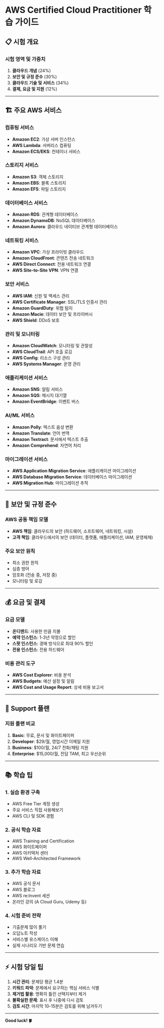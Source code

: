 # AWS Certified Cloud Practitioner 학습 가이드

## 📋 시험 개요

### 시험 영역 및 가중치
1. **클라우드 개념** (24%)
2. **보안 및 규정 준수** (30%)
3. **클라우드 기술 및 서비스** (34%)
4. **결제, 요금 및 지원** (12%)

---

## 🏗️ 주요 AWS 서비스

### 컴퓨팅 서비스
- **Amazon EC2**: 가상 서버 인스턴스
- **AWS Lambda**: 서버리스 컴퓨팅
- **Amazon ECS/EKS**: 컨테이너 서비스

### 스토리지 서비스
- **Amazon S3**: 객체 스토리지
- **Amazon EBS**: 블록 스토리지
- **Amazon EFS**: 파일 스토리지

### 데이터베이스 서비스
- **Amazon RDS**: 관계형 데이터베이스
- **Amazon DynamoDB**: NoSQL 데이터베이스
- **Amazon Aurora**: 클라우드 네이티브 관계형 데이터베이스

### 네트워킹 서비스
- **Amazon VPC**: 가상 프라이빗 클라우드
- **Amazon CloudFront**: 콘텐츠 전송 네트워크
- **AWS Direct Connect**: 전용 네트워크 연결
- **AWS Site-to-Site VPN**: VPN 연결

### 보안 서비스
- **AWS IAM**: 신원 및 액세스 관리
- **AWS Certificate Manager**: SSL/TLS 인증서 관리
- **Amazon GuardDuty**: 위협 탐지
- **Amazon Macie**: 데이터 보안 및 프라이버시
- **AWS Shield**: DDoS 보호

### 관리 및 모니터링
- **Amazon CloudWatch**: 모니터링 및 관찰성
- **AWS CloudTrail**: API 호출 로깅
- **AWS Config**: 리소스 구성 관리
- **AWS Systems Manager**: 운영 관리

### 애플리케이션 서비스
- **Amazon SNS**: 알림 서비스
- **Amazon SQS**: 메시지 대기열
- **Amazon EventBridge**: 이벤트 버스

### AI/ML 서비스
- **Amazon Polly**: 텍스트 음성 변환
- **Amazon Translate**: 언어 번역
- **Amazon Textract**: 문서에서 텍스트 추출
- **Amazon Comprehend**: 자연어 처리

### 마이그레이션 서비스
- **AWS Application Migration Service**: 애플리케이션 마이그레이션
- **AWS Database Migration Service**: 데이터베이스 마이그레이션
- **AWS Migration Hub**: 마이그레이션 추적

---

## 🔐 보안 및 규정 준수

### AWS 공동 책임 모델
- **AWS 책임**: 클라우드의 보안 (하드웨어, 소프트웨어, 네트워킹, 시설)
- **고객 책임**: 클라우드에서의 보안 (데이터, 플랫폼, 애플리케이션, IAM, 운영체제)

### 주요 보안 원칙
- 최소 권한 원칙
- 심층 방어
- 암호화 (전송 중, 저장 중)
- 모니터링 및 로깅

---

## 💰 요금 및 결제

### 요금 모델
- **온디맨드**: 사용한 만큼 지불
- **예약 인스턴스**: 1-3년 약정으로 할인
- **스팟 인스턴스**: 경매 방식으로 최대 90% 할인
- **전용 인스턴스**: 전용 하드웨어

### 비용 관리 도구
- **AWS Cost Explorer**: 비용 분석
- **AWS Budgets**: 예산 설정 및 알림
- **AWS Cost and Usage Report**: 상세 비용 보고서

---

## 🎯 Support 플랜

### 지원 플랜 비교
1. **Basic**: 무료, 문서 및 화이트페이퍼
2. **Developer**: $29/월, 영업시간 이메일 지원
3. **Business**: $100/월, 24/7 전화/채팅 지원
4. **Enterprise**: $15,000/월, 전담 TAM, 최고 우선순위

---

## 📚 학습 팁

### 1. 실습 환경 구축
- AWS Free Tier 계정 생성
- 주요 서비스 직접 사용해보기
- AWS CLI 및 SDK 경험

### 2. 공식 학습 자료
- AWS Training and Certification
- AWS 화이트페이퍼
- AWS 아키텍처 센터
- AWS Well-Architected Framework

### 3. 추가 학습 자료
- AWS 공식 문서
- AWS 블로그
- AWS re:Invent 세션
- 온라인 강의 (A Cloud Guru, Udemy 등)

### 4. 시험 준비 전략
- 기출문제 많이 풀기
- 오답노트 작성
- 서비스별 유스케이스 이해
- 실제 시나리오 기반 문제 연습

---

## ⚡ 시험 당일 팁

1. **시간 관리**: 문제당 평균 1.4분
2. **키워드 파악**: 문제에서 요구하는 핵심 서비스 식별
3. **제거법 활용**: 명확히 틀린 선택지부터 제거
4. **불확실한 문제**: 표시 후 나중에 다시 검토
5. **검토 시간**: 마지막 10-15분은 검토를 위해 남겨두기

---

**Good luck! 🍀**